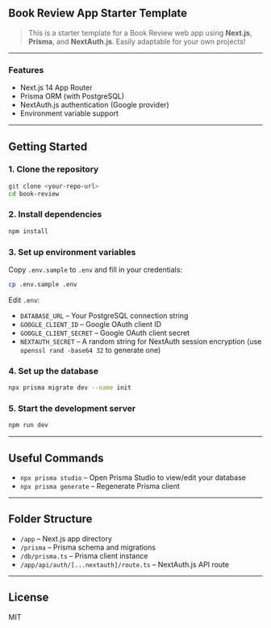 ## Book Review App Starter Template

>This is a starter template for a Book Review web app using **Next.js**, **Prisma**, and **NextAuth.js**. Easily adaptable for your own projects!

---

### Features
- Next.js 14 App Router
- Prisma ORM (with PostgreSQL)
- NextAuth.js authentication (Google provider)
- Environment variable support

---

## Getting Started

### 1. Clone the repository
```bash
git clone <your-repo-url>
cd book-review
```

### 2. Install dependencies
```bash
npm install
```

### 3. Set up environment variables

Copy `.env.sample` to `.env` and fill in your credentials:
```bash
cp .env.sample .env
```

Edit `.env`:
- `DATABASE_URL` – Your PostgreSQL connection string
- `GOOGLE_CLIENT_ID` – Google OAuth client ID
- `GOOGLE_CLIENT_SECRET` – Google OAuth client secret
- `NEXTAUTH_SECRET` – A random string for NextAuth session encryption (use `openssl rand -base64 32` to generate one)

### 4. Set up the database
```bash
npx prisma migrate dev --name init
```

### 5. Start the development server
```bash
npm run dev
```

---

## Useful Commands
- `npx prisma studio` – Open Prisma Studio to view/edit your database
- `npx prisma generate` – Regenerate Prisma client

---

## Folder Structure
- `/app` – Next.js app directory
- `/prisma` – Prisma schema and migrations
- `/db/prisma.ts` – Prisma client instance
- `/app/api/auth/[...nextauth]/route.ts` – NextAuth.js API route

---

## License
MIT
